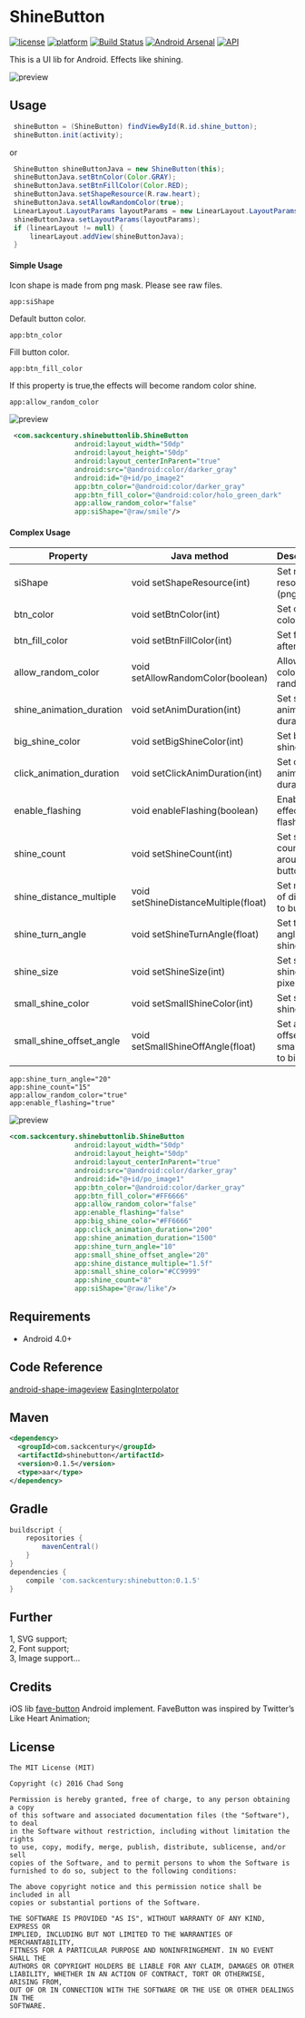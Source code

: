 # ShineButton
[![license](https://img.shields.io/badge/license-MIT-blue.svg)](https://github.com/ChadCSong/ShineButton/raw/master/LICENSE)
[![platform](https://img.shields.io/badge/platform-Android-yellow.svg)](https://www.android.com)
[![Build Status](https://travis-ci.org/ChadCSong/ShineButton.svg?branch=master)](https://travis-ci.org/ChadCSong/ShineButton)
[![Android Arsenal](https://img.shields.io/badge/Android%20Arsenal-ShineButton-green.svg?style=true)](https://android-arsenal.com/details/1/3846)
[![API](https://img.shields.io/badge/API-14%2B-brightgreen.svg?style=flat)](https://android-arsenal.com/api?level=14)

This is a UI lib for Android. Effects like shining.

![preview](https://github.com/ChadCSong/ShineButton/blob/master/demo_shine_others.gif)

## Usage
```java
 shineButton = (ShineButton) findViewById(R.id.shine_button);
 shineButton.init(activity);
```
or

```java
 ShineButton shineButtonJava = new ShineButton(this);
 shineButtonJava.setBtnColor(Color.GRAY);
 shineButtonJava.setBtnFillColor(Color.RED);
 shineButtonJava.setShapeResource(R.raw.heart);
 shineButtonJava.setAllowRandomColor(true);
 LinearLayout.LayoutParams layoutParams = new LinearLayout.LayoutParams(100, 100);
 shineButtonJava.setLayoutParams(layoutParams);
 if (linearLayout != null) {
     linearLayout.addView(shineButtonJava);
 }
```
#### Simple Usage

Icon shape is made from png mask. Please see raw files.
```shell
app:siShape
```

Default button color.
```shell
app:btn_color
```
Fill button color.
```shell
app:btn_fill_color
```
If this property is true,the effects will become random color shine.
```shell
app:allow_random_color
```

![preview](https://github.com/ChadCSong/ShineButton/blob/master/demo_small.gif)

```xml
 <com.sackcentury.shinebuttonlib.ShineButton
                android:layout_width="50dp"
                android:layout_height="50dp"
                android:layout_centerInParent="true"
                android:src="@android:color/darker_gray"
                android:id="@+id/po_image2"
                app:btn_color="@android:color/darker_gray"
                app:btn_fill_color="@android:color/holo_green_dark"
                app:allow_random_color="false"
                app:siShape="@raw/smile"/>
 ```
#### Complex Usage


| Property                 | Java method                          | Description                     |
| ------------------------ | ------------------------------------ | -------------------------------------------- |
| siShape                  | void setShapeResource(int)           | Set raw resource (png)                       |
| btn_color                | void setBtnColor(int)                | Set origin  color                            |
| btn_fill_color           | void setBtnFillColor(int)            | Set fill color after click                   |
| allow_random_color       | void setAllowRandomColor(boolean)    | Allow shine color random                     |
| shine_animation_duration | void setAnimDuration(int)            | Set shine anim duration                      |
| big_shine_color          | void setBigShineColor(int)           | Set big shine color                          |
| click_animation_duration | void setClickAnimDuration(int)       | Set click anim duration                      |
| enable_flashing          | void enableFlashing(boolean)         | Enable effect like flash                     |
| shine_count              | void setShineCount(int)              | Set shine count around button                |
| shine_distance_multiple  | void setShineDistanceMultiple(float) | Set multiple of distance to button           |
| shine_turn_angle         | void setShineTurnAngle(float)        | Set turn angle of shine                      |
| shine_size               | void setShineSize(int)               | Set size of shine by pixel                   |
| small_shine_color        | void setSmallShineColor(int)         | Set small shine color                        |
| small_shine_offset_angle | void setSmallShineOffAngle(float)    | Set angle offset of small shine to big shine |


```shell
app:shine_turn_angle="20"
app:shine_count="15"
app:allow_random_color="true"
app:enable_flashing="true"
```
![preview](https://github.com/ChadCSong/ShineButton/blob/master/demo_shine_others.gif)


 ```xml
 <com.sackcentury.shinebuttonlib.ShineButton
                 android:layout_width="50dp"
                 android:layout_height="50dp"
                 android:layout_centerInParent="true"
                 android:src="@android:color/darker_gray"
                 android:id="@+id/po_image1"
                 app:btn_color="@android:color/darker_gray"
                 app:btn_fill_color="#FF6666"
                 app:allow_random_color="false"
                 app:enable_flashing="false"
                 app:big_shine_color="#FF6666"
                 app:click_animation_duration="200"
                 app:shine_animation_duration="1500"
                 app:shine_turn_angle="10"
                 app:small_shine_offset_angle="20"
                 app:shine_distance_multiple="1.5f"
                 app:small_shine_color="#CC9999"
                 app:shine_count="8"
                 app:siShape="@raw/like"/>
  ```


## Requirements

- Android 4.0+

## Code Reference

[android-shape-imageview](https://github.com/siyamed/android-shape-imageview)
[EasingInterpolator](https://github.com/MasayukiSuda/EasingInterpolator)


## Maven

```xml
<dependency>
  <groupId>com.sackcentury</groupId>
  <artifactId>shinebutton</artifactId>
  <version>0.1.5</version>
  <type>aar</type>
</dependency>
```
## Gradle

```gradle
buildscript {
    repositories {
        mavenCentral()
    }
}
dependencies {
    compile 'com.sackcentury:shinebutton:0.1.5'
}
```


## Further

1, SVG support;    
2, Font support;    
3, Image support...

##

## Credits

iOS lib [fave-button](https://github.com/xhamr/fave-button) Android implement.
FaveButton was inspired by Twitter’s Like Heart Animation;

License
------------
    The MIT License (MIT)
    
    Copyright (c) 2016 Chad Song 
    
    Permission is hereby granted, free of charge, to any person obtaining a copy
    of this software and associated documentation files (the "Software"), to deal
    in the Software without restriction, including without limitation the rights
    to use, copy, modify, merge, publish, distribute, sublicense, and/or sell
    copies of the Software, and to permit persons to whom the Software is
    furnished to do so, subject to the following conditions:
    
    The above copyright notice and this permission notice shall be included in all
    copies or substantial portions of the Software.
    
    THE SOFTWARE IS PROVIDED "AS IS", WITHOUT WARRANTY OF ANY KIND, EXPRESS OR
    IMPLIED, INCLUDING BUT NOT LIMITED TO THE WARRANTIES OF MERCHANTABILITY,
    FITNESS FOR A PARTICULAR PURPOSE AND NONINFRINGEMENT. IN NO EVENT SHALL THE
    AUTHORS OR COPYRIGHT HOLDERS BE LIABLE FOR ANY CLAIM, DAMAGES OR OTHER
    LIABILITY, WHETHER IN AN ACTION OF CONTRACT, TORT OR OTHERWISE, ARISING FROM,
    OUT OF OR IN CONNECTION WITH THE SOFTWARE OR THE USE OR OTHER DEALINGS IN THE
    SOFTWARE.
